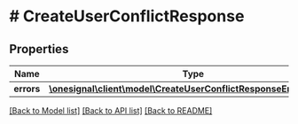 # # CreateUserConflictResponse

## Properties

Name | Type | Description | Notes
------------ | ------------- | ------------- | -------------
**errors** | [**\onesignal\client\model\CreateUserConflictResponseErrorsInner[]**](CreateUserConflictResponseErrorsInner.md) |  | [optional]

[[Back to Model list]](../../README.md#models) [[Back to API list]](../../README.md#endpoints) [[Back to README]](../../README.md)
